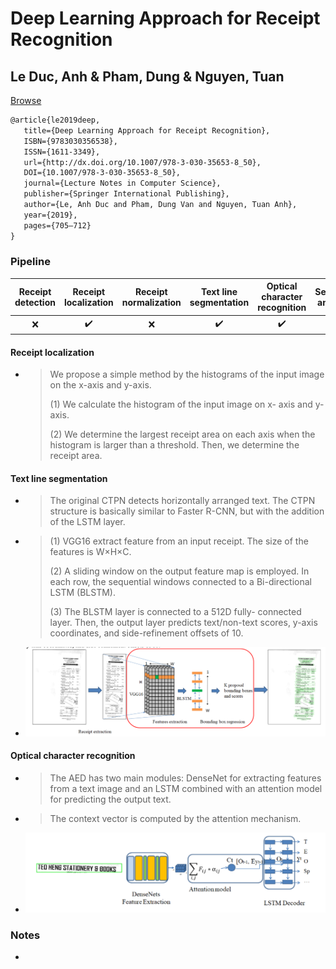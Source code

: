 # Deep Learning Approach for Receipt Recognition

## Le Duc, Anh & Pham, Dung & Nguyen, Tuan

[Browse](https://arxiv.org/pdf/1905.12817)

```latex
@article{le2019deep,
   title={Deep Learning Approach for Receipt Recognition},
   ISBN={9783030356538},
   ISSN={1611-3349},
   url={http://dx.doi.org/10.1007/978-3-030-35653-8_50},
   DOI={10.1007/978-3-030-35653-8_50},
   journal={Lecture Notes in Computer Science},
   publisher={Springer International Publishing},
   author={Le, Anh Duc and Pham, Dung Van and Nguyen, Tuan Anh},
   year={2019},
   pages={705–712}
}
```



### Pipeline

| Receipt detection | Receipt localization | Receipt normalization | Text line segmentation | Optical character recognition | Semantic analysis |
|:-----------------:|:--------------------:|:---------------------:|:----------------------:|:-----------------------------:|:-----------------:|
| ❌                 | ✔️                   | ❌                     | ✔️                     | ✔️                            | ❌                 |

#### Receipt localization

* > We propose a simple method by the histograms of the
  > input image on the x-axis and y-axis.
  >
  > (1) We calculate the histogram of the input image on x-
  > axis and y-axis.
  >
  > (2) We determine the largest receipt area on each axis
  > when the histogram is larger than a threshold. Then, we
  > determine the receipt area.

#### Text line segmentation

* > The original CTPN detects horizontally arranged text. The
  > CTPN structure is basically similar to Faster R-CNN, but with
  > the addition of the LSTM layer.
* > (1) VGG16 extract feature from an input receipt. The
  > size of the features is W×H×C.
  >
  > (2) A sliding window on the output feature map is
  > employed. In each row, the sequential windows connected to
  > a Bi-directional LSTM (BLSTM).
  >
  > (3) The BLSTM layer is connected to a 512D fully-
  > connected layer. Then, the output layer predicts text/non-text
  > scores, y-axis coordinates, and side-refinement offsets of 10.
* ![](images/le2019deep/ctpn.png)

#### Optical character recognition

- > The AED has two main modules: DenseNet for extracting features from a text image and an LSTM combined with an attention model for
  > predicting the output text.
- > The context vector is computed by the attention mechanism.
- ![](images/le2019deep/aed.png)

### Notes

*
